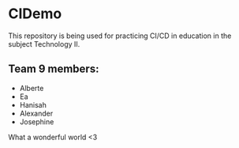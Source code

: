 # CIDemo
This repository is being used for practicing CI/CD in education in the subject Technology II. 

## Team 9 members:

- Alberte
- Ea
- Hanisah
- Alexander
- Josephine


What a wonderful world <3
